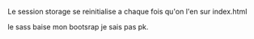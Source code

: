 Le session storage se reinitialise a chaque fois qu'on l'en sur index.html


le sass baise mon bootsrap je sais pas pk.